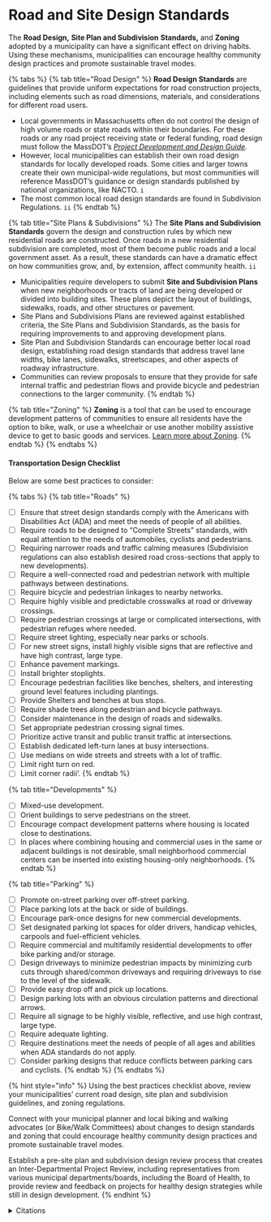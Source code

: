 # Road and Site Design Standards

The **Road Design,** **Site Plan and Subdivision** **Standards,** and **Zoning** adopted by a municipality can have a significant effect on driving habits. Using these mechanisms, municipalities can encourage healthy community design practices and promote sustainable travel modes.

{% tabs %}
{% tab title="Road Design" %}
**Road Design Standards** are guidelines that provide uniform expectations for road construction projects, including elements such as road dimensions, materials, and considerations for different road users.&#x20;

* Local governments in Massachusetts often do not control the design of high volume roads or state roads within their boundaries. For these roads or any road project receiving state or federal funding, road design must follow the MassDOT’s [_Project Development and Design Guide_](https://www.mass.gov/lists/design-guides-and-manuals)_._
* However, local municipalities can establish their own road design standards for locally developed roads. Some cities and larger towns create their own municipal-wide regulations, but most communities will reference MassDOT’s guidance or design standards published by national organizations, like NACTO. `i`
* The most common local road design standards are found in Subdivision Regulations. `ii`
{% endtab %}

{% tab title="Site Plans & Subdivisions" %}
The **Site Plans and Subdivision Standards** govern the design and construction rules by which new residential roads are constructed. Once roads in a new residential subdivision are completed, most of them become public roads and a local government asset. As a result, these standards can have a dramatic effect on how communities grow, and, by extension, affect community health. `ii`

* Municipalities require developers to submit **Site and Subdivision Plans** when new neighborhoods or tracts of land are being developed or divided into building sites. These plans depict the layout of buildings, sidewalks, roads, and other structures or pavement.  &#x20;
* Site Plans and Subdivisions Plans are reviewed against established criteria, the Site Plans and Subdivision Standards, as the basis for requiring improvements to and approving development plans.  &#x20;
* Site Plan and Subdivision Standards can encourage better local road design, establishing road design standards that address travel lane widths, bike lanes, sidewalks, streetscapes, and other aspects of roadway infrastructure. &#x20;
* Communities can review proposals to ensure that they provide for safe internal traffic and pedestrian flows and provide bicycle and pedestrian connections to the larger community. &#x20;
{% endtab %}

{% tab title="Zoning" %}
**Zoning** is a tool that can be used to encourage development patterns of communities to ensure all residents have the option to bike, walk, or use a wheelchair or use another mobility assistive device to get to basic goods and services. [Learn more about Zoning](../../housing-introduction/production-and-preservation/residential-zoning.md).
{% endtab %}
{% endtabs %}

#### Transportation Design Checklist

Below are some best practices to consider:

{% tabs %}
{% tab title="Roads" %}
* [ ] Ensure that street design standards comply with the Americans with Disabilities Act (ADA) and meet the needs of people of all abilities. &#x20;
* [ ] Require roads to be designed to “Complete Streets” standards, with equal attention to the needs of automobiles, cyclists and pedestrians. &#x20;
* [ ] Requiring narrower roads and traffic calming measures (Subdivision regulations can also establish desired road cross-sections that apply to new developments).&#x20;
* [ ] Require a well-connected road and pedestrian network with multiple pathways between destinations.&#x20;
* [ ] Require bicycle and pedestrian linkages to nearby networks.
* [ ] Require highly visible and predictable crosswalks at road or driveway crossings.&#x20;
* [ ] Require pedestrian crossings at large or complicated intersections, with pedestrian refuges where needed.&#x20;
* [ ] Require street lighting, especially near parks or schools.&#x20;
* [ ] For new street signs, install highly visible signs that are reflective and have high contrast, large type.&#x20;
* [ ] Enhance pavement markings.&#x20;
* [ ] Install brighter stoplights. &#x20;
* [ ] Encourage pedestrian facilities like benches, shelters, and interesting ground level features including plantings.&#x20;
* [ ] Provide Shelters and benches at bus stops.&#x20;
* [ ] Require shade trees along pedestrian and bicycle pathways. &#x20;
* [ ] Consider maintenance in the design of roads and sidewalks.&#x20;
* [ ] Set appropriate pedestrian crossing signal times.&#x20;
* [ ] Prioritize active transit and public transit traffic at intersections.&#x20;
* [ ] Establish dedicated left-turn lanes at busy intersections.
* [ ] Use medians on wide streets and streets with a lot of traffic.&#x20;
* [ ] Limit right turn on red.&#x20;
* [ ] Limit corner radii’.&#x20;
{% endtab %}

{% tab title="Developments" %}
* [ ] Mixed-use development.
* [ ] Orient buildings to serve pedestrians on the street.&#x20;
* [ ] Encourage compact development patterns where housing is located close to destinations.&#x20;
* [ ] In places where combining housing and commercial uses in the same or adjacent buildings is not desirable, small neighborhood commercial centers can be inserted into existing housing-only neighborhoods.&#x20;
{% endtab %}

{% tab title="Parking" %}
* [ ] Promote on-street parking over off-street parking. &#x20;
* [ ] Place parking lots at the back or side of buildings.
* [ ] Encourage park-once designs for new commercial developments. &#x20;
* [ ] Set designated parking lot spaces for older drivers, handicap vehicles, carpools and fuel-efficient vehicles.&#x20;
* [ ] Require commercial and multifamily residential developments to offer bike parking and/or storage.&#x20;
* [ ] Design driveways to minimize pedestrian impacts by minimizing curb cuts through shared/common driveways and requiring driveways to rise to the level of the sidewalk. &#x20;
* [ ] Provide easy drop off and pick up locations.&#x20;
* [ ] Design parking lots with an obvious circulation patterns and directional arrows.
* [ ] Require all signage to be highly visible, reflective, and use high contrast, large type.
* [ ] Require adequate lighting.
* [ ] Require destinations meet the needs of people of all ages and abilities when ADA standards do not apply.&#x20;
* [ ] Consider parking designs that reduce conflicts between parking cars and cyclists.
{% endtab %}
{% endtabs %}

{% hint style="info" %}
Using the best practices checklist above, review your municipalities’ current road design, site plan and subdivision guidelines, and zoning regulations.&#x20;

Connect with your municipal planner and local biking and walking advocates (or Bike/Walk Committees) about changes to design standards and zoning that could encourage healthy community design practices and promote sustainable travel modes.&#x20;

Establish a pre-site plan and subdivision design review process that creates an Inter-Departmental Project Review, including representatives from various municipal departments/boards, including the Board of Health, to provide review and feedback on projects for healthy design strategies while still in design development.&#x20;
{% endhint %}

<details>

<summary>Citations</summary>

`i` _City of Boston (2019) ROADWAY DESIGN STANDARDS._ [_https://www.boston.gov/sites/default/files/imce-uploads/2019-05/roadway\_design\_standards.pdf_](https://www.boston.gov/sites/default/files/imce-uploads/2019-05/roadway\_design\_standards.pdf)__

`ii` _American Planning Association - MA Chapter & Homebuilders Association of MA (2011) Sustainable Neighborhood Road Design: A Guidebook for Cities and Towns._ [_https://masscptc.org/docs/core-docs/NRB\_Guidebook\_2011.pdf_](https://masscptc.org/docs/core-docs/NRB\_Guidebook\_2011.pdf)__

</details>
